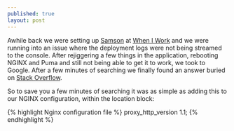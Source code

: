 ```yaml
---
published: true
layout: post
---
```


Awhile back we were setting up [Samson](https://github.com/zendesk/samson) at [When I Work](https://wheniwork.com) and we were running into an issue where the deployment logs were not being streamed to the console. After rejiggering a few things in the application, rebooting NGINX and Puma and still not being able to get it to work, we took to Google. After a few minutes of searching we finally found an answer buried on [Stack Overflow](http://stackoverflow.com/a/22429224/941008).

So to save you a few minutes of searching it was as simple as adding this to our NGINX configuration, within the location block:

{% highlight Nginx configuration file %}
proxy_http_version 1.1;
{% endhighlight %}